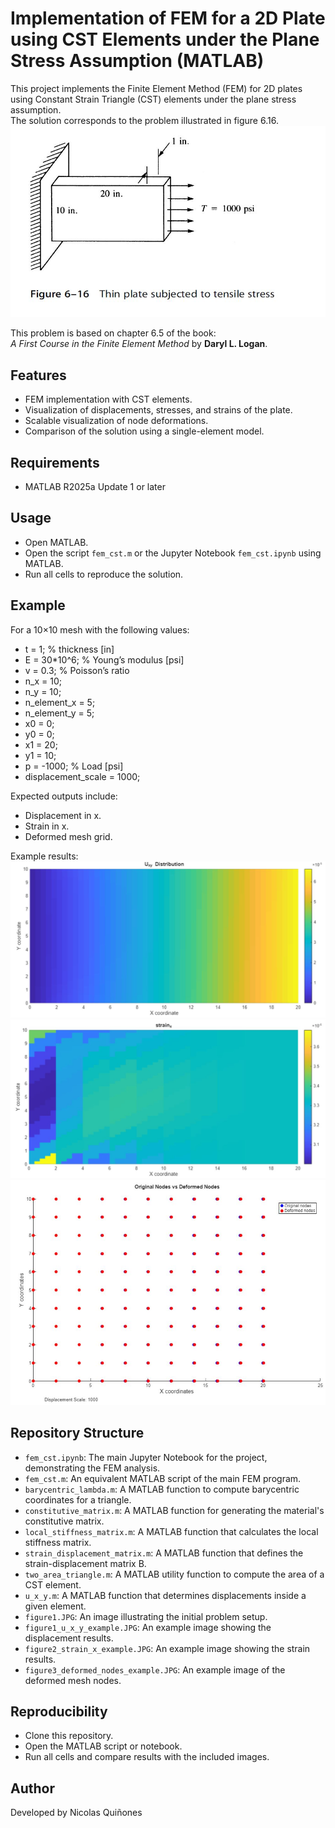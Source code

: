 # Implementation of FEM for a 2D Plate using CST Elements under the Plane Stress Assumption (MATLAB)

This project implements the Finite Element Method (FEM) for 2D plates using Constant Strain Triangle (CST) elements under the plane stress assumption.  
The solution corresponds to the problem illustrated in figure 6.16.
![Figure 1](figure1.JPG)

This problem is based on chapter 6.5 of the book:  
*A First Course in the Finite Element Method* by **Daryl L. Logan**.

## Features

- FEM implementation with CST elements.  
- Visualization of displacements, stresses, and strains of the plate.  
- Scalable visualization of node deformations.  
- Comparison of the solution using a single-element model.

## Requirements

- MATLAB R2025a Update 1 or later

## Usage

- Open MATLAB.
- Open the script `fem_cst.m` or the Jupyter Notebook `fem_cst.ipynb` using MATLAB.
- Run all cells to reproduce the solution.

## Example

For a 10×10 mesh with the following values:
- t = 1;            % thickness [in]
- E = 30*10^6;      % Young’s modulus [psi]
- v = 0.3;          % Poisson’s ratio
- n_x = 10;
- n_y = 10;
- n_element_x = 5;
- n_element_y = 5;
- x0 = 0;
- y0 = 0;
- x1 = 20;
- y1 = 10;
- p = -1000;        % Load [psi]
- displacement_scale = 1000;

Expected outputs include:

- Displacement in x.
- Strain in x.
- Deformed mesh grid. 

Example results:
![Displacement in x](figure1_u_x_y_example.JPG)
![Strain in x.](figure2_strain_x_example.JPG)
![Deformed mesh grid.](figure_3_deformed_nodes_examples.JPG)

## Repository Structure

- `fem_cst.ipynb`: The main Jupyter Notebook for the project, demonstrating the FEM analysis.
- `fem_cst.m`: An equivalent MATLAB script of the main FEM program.
- `barycentric_lambda.m`: A MATLAB function to compute barycentric coordinates for a triangle.
- `constitutive_matrix.m`: A MATLAB function for generating the material's constitutive matrix.
- `local_stiffness_matrix.m`: A MATLAB function that calculates the local stiffness matrix.
- `strain_displacement_matrix.m`: A MATLAB function that defines the strain-displacement matrix B.
- `two_area_triangle.m`: A MATLAB utility function to compute the area of a CST element. 
- `u_x_y.m`: A MATLAB function that determines displacements inside a given element.
- `figure1.JPG`: An image illustrating the initial problem setup.
- `figure1_u_x_y_example.JPG`: An example image showing the displacement results.
- `figure2_strain_x_example.JPG`: An example image showing the strain results.
- `figure3_deformed_nodes_example.JPG`: An example image of the deformed mesh nodes.

## Reproducibility

- Clone this repository.
- Open the MATLAB script or notebook.
- Run all cells and compare results with the included images.
  
## Author
Developed by Nicolas Quiñones 